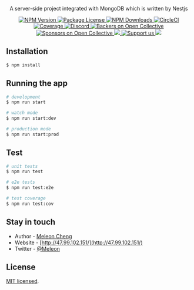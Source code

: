   <p align="center">
    A server-side project integrated with MongoDB which is written by Nestjs
  </p>
  <p align="center">
    <a href="https://www.npmjs.com/~nestjscore" target="_blank">
      <img src="https://img.shields.io/npm/v/@nestjs/core.svg" alt="NPM Version" />
    </a>
    <a href="https://www.npmjs.com/~nestjscore" target="_blank">
      <img src="https://img.shields.io/npm/l/@nestjs/core.svg" alt="Package License" />
    </a>
    <a href="https://www.npmjs.com/~nestjscore" target="_blank">
      <img src="https://img.shields.io/npm/dm/@nestjs/common.svg" alt="NPM Downloads" />
    </a>
    <a href="https://circleci.com/gh/nestjs/nest" target="_blank">
      <img src="https://img.shields.io/circleci/build/github/nestjs/nest/master" alt="CircleCI" />
    </a>
    <a href="https://coveralls.io/github/nestjs/nest?branch=master" target="_blank">
      <img src="https://coveralls.io/repos/github/nestjs/nest/badge.svg?branch=master#9" alt="Coverage" />
    </a>
    <a href="https://discord.gg/G7Qnnhy" target="_blank">
      <img src="https://img.shields.io/badge/discord-online-brightgreen.svg" alt="Discord"/>
    </a>
    <a href="https://opencollective.com/nest#backer" target="_blank">
      <img src="https://opencollective.com/nest/backers/badge.svg" alt="Backers on Open Collective" />
    </a>
    <a href="https://opencollective.com/nest#sponsor" target="_blank">
      <img src="https://opencollective.com/nest/sponsors/badge.svg" alt="Sponsors on Open Collective" />
    </a>
    <a href="https://paypal.me/kamilmysliwiec" target="_blank">
      <img src="https://img.shields.io/badge/Donate-PayPal-ff3f59.svg"/>
    </a>
    <a href="https://opencollective.com/nest#sponsor"  target="_blank">
      <img src="https://img.shields.io/badge/Support%20us-Open%20Collective-41B883.svg" alt="Support us">
    </a>
    <a href="https://twitter.com/nestframework" target="_blank">
      <img src="https://img.shields.io/twitter/follow/nestframework.svg?style=social&label=Follow">
    </a>
  </p>

## Installation

```bash
$ npm install
```

## Running the app

```bash
# development
$ npm run start

# watch mode
$ npm run start:dev

# production mode
$ npm run start:prod
```

## Test

```bash
# unit tests
$ npm run test

# e2e tests
$ npm run test:e2e

# test coverage
$ npm run test:cov
```

## Stay in touch

- Author - [Meleon Cheng](https://github.com/floruitShow2)
- Website - [http://47.99.102.151/](http://47.99.102.151/)
- Twitter - [@Meleon](https://juejin.cn/user/976820331353678)

## License

[MIT licensed](LICENSE).
